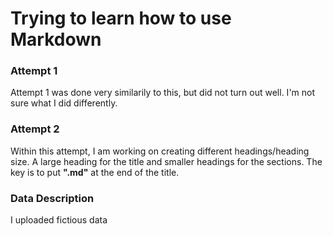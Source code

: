 # Trying to learn how to use Markdown

### Attempt 1

Attempt 1 was done very similarily to this, but did not turn out well. I'm not sure what I did differently.

### Attempt 2

Within this attempt, I am working on creating different headings/heading size. A large heading for the title and smaller headings for the sections. The key is to put **".md"** at the end of the title.

### Data Description

I uploaded fictious data
